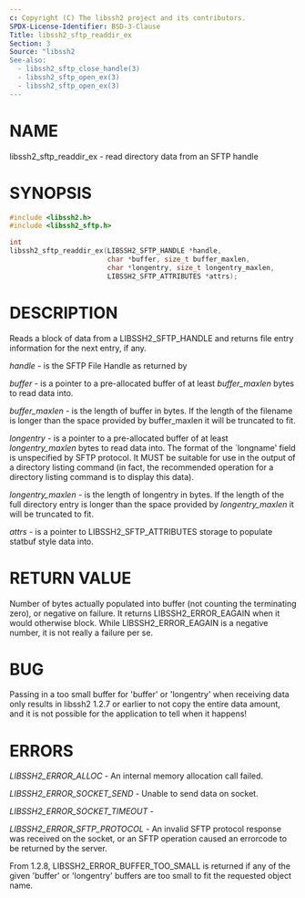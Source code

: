 ```yaml
---
c: Copyright (C) The libssh2 project and its contributors.
SPDX-License-Identifier: BSD-3-Clause
Title: libssh2_sftp_readdir_ex
Section: 3
Source: "libssh2
See-also:
  - libssh2_sftp_close_handle(3)
  - libssh2_sftp_open_ex(3)
  - libssh2_sftp_open_ex(3)
---
```


# NAME

libssh2_sftp_readdir_ex - read directory data from an SFTP handle

# SYNOPSIS

~~~c
#include <libssh2.h>
#include <libssh2_sftp.h>

int
libssh2_sftp_readdir_ex(LIBSSH2_SFTP_HANDLE *handle,
                        char *buffer, size_t buffer_maxlen,
                        char *longentry, size_t longentry_maxlen,
                        LIBSSH2_SFTP_ATTRIBUTES *attrs);
~~~

# DESCRIPTION

Reads a block of data from a LIBSSH2_SFTP_HANDLE and returns file entry
information for the next entry, if any.

*handle* - is the SFTP File Handle as returned by

*buffer* - is a pointer to a pre-allocated buffer of at least
*buffer_maxlen* bytes to read data into.

*buffer_maxlen* - is the length of buffer in bytes. If the length of the
filename is longer than the space provided by buffer_maxlen it will be
truncated to fit.

*longentry* - is a pointer to a pre-allocated buffer of at least
*longentry_maxlen* bytes to read data into. The format of the `longname'
field is unspecified by SFTP protocol. It MUST be suitable for use in the
output of a directory listing command (in fact, the recommended operation for
a directory listing command is to display this data).

*longentry_maxlen* - is the length of longentry in bytes. If the length of
the full directory entry is longer than the space provided by
*longentry_maxlen* it will be truncated to fit.

*attrs* - is a pointer to LIBSSH2_SFTP_ATTRIBUTES storage to populate
statbuf style data into.

# RETURN VALUE

Number of bytes actually populated into buffer (not counting the terminating
zero), or negative on failure. It returns LIBSSH2_ERROR_EAGAIN when it would
otherwise block. While LIBSSH2_ERROR_EAGAIN is a negative number, it is not
really a failure per se.

# BUG

Passing in a too small buffer for 'buffer' or 'longentry' when receiving data
only results in libssh2 1.2.7 or earlier to not copy the entire data amount,
and it is not possible for the application to tell when it happens!

# ERRORS

*LIBSSH2_ERROR_ALLOC* - An internal memory allocation call failed.

*LIBSSH2_ERROR_SOCKET_SEND* - Unable to send data on socket.

*LIBSSH2_ERROR_SOCKET_TIMEOUT* -

*LIBSSH2_ERROR_SFTP_PROTOCOL* - An invalid SFTP protocol response was
received on the socket, or an SFTP operation caused an errorcode to be
returned by the server.

From 1.2.8, LIBSSH2_ERROR_BUFFER_TOO_SMALL is returned if any of the
given 'buffer' or 'longentry' buffers are too small to fit the requested
object name.
